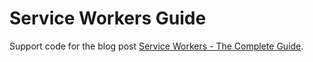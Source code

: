 

# Service Workers Guide

Support code for the blog post [Service Workers - The Complete Guide](https://blog.angular-university.io/service-workers).